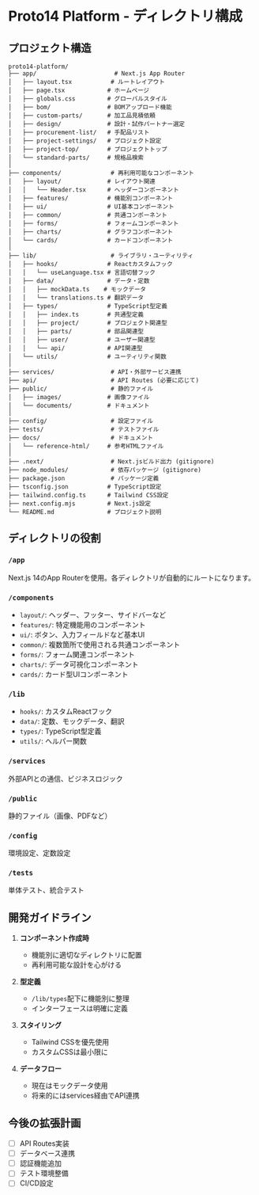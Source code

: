 # Proto14 Platform - ディレクトリ構成

## プロジェクト構造

```
proto14-platform/
├── app/                      # Next.js App Router
│   ├── layout.tsx           # ルートレイアウト
│   ├── page.tsx            # ホームページ
│   ├── globals.css         # グローバルスタイル
│   ├── bom/                # BOMアップロード機能
│   ├── custom-parts/       # 加工品見積依頼
│   ├── design/             # 設計・試作パートナー選定
│   ├── procurement-list/   # 手配品リスト
│   ├── project-settings/   # プロジェクト設定
│   ├── project-top/        # プロジェクトトップ
│   └── standard-parts/     # 規格品検索
│
├── components/              # 再利用可能なコンポーネント
│   ├── layout/             # レイアウト関連
│   │   └── Header.tsx      # ヘッダーコンポーネント
│   ├── features/           # 機能別コンポーネント
│   ├── ui/                 # UI基本コンポーネント
│   ├── common/             # 共通コンポーネント
│   ├── forms/              # フォームコンポーネント
│   ├── charts/             # グラフコンポーネント
│   └── cards/              # カードコンポーネント
│
├── lib/                     # ライブラリ・ユーティリティ
│   ├── hooks/              # Reactカスタムフック
│   │   └── useLanguage.tsx # 言語切替フック
│   ├── data/               # データ・定数
│   │   ├── mockData.ts    # モックデータ
│   │   └── translations.ts # 翻訳データ
│   ├── types/              # TypeScript型定義
│   │   ├── index.ts        # 共通型定義
│   │   ├── project/        # プロジェクト関連型
│   │   ├── parts/          # 部品関連型
│   │   ├── user/           # ユーザー関連型
│   │   └── api/            # API関連型
│   └── utils/              # ユーティリティ関数
│
├── services/                # API・外部サービス連携
├── api/                     # API Routes (必要に応じて)
├── public/                  # 静的ファイル
│   ├── images/             # 画像ファイル
│   └── documents/          # ドキュメント
│
├── config/                  # 設定ファイル
├── tests/                   # テストファイル
├── docs/                    # ドキュメント
│   └── reference-html/     # 参考HTMLファイル
│
├── .next/                   # Next.jsビルド出力 (gitignore)
├── node_modules/            # 依存パッケージ (gitignore)
├── package.json             # パッケージ定義
├── tsconfig.json           # TypeScript設定
├── tailwind.config.ts      # Tailwind CSS設定
├── next.config.mjs         # Next.js設定
└── README.md               # プロジェクト説明

```

## ディレクトリの役割

### `/app`
Next.js 14のApp Routerを使用。各ディレクトリが自動的にルートになります。

### `/components`
- `layout/`: ヘッダー、フッター、サイドバーなど
- `features/`: 特定機能用のコンポーネント
- `ui/`: ボタン、入力フィールドなど基本UI
- `common/`: 複数箇所で使用される共通コンポーネント
- `forms/`: フォーム関連コンポーネント
- `charts/`: データ可視化コンポーネント
- `cards/`: カード型UIコンポーネント

### `/lib`
- `hooks/`: カスタムReactフック
- `data/`: 定数、モックデータ、翻訳
- `types/`: TypeScript型定義
- `utils/`: ヘルパー関数

### `/services`
外部APIとの通信、ビジネスロジック

### `/public`
静的ファイル（画像、PDFなど）

### `/config`
環境設定、定数設定

### `/tests`
単体テスト、統合テスト

## 開発ガイドライン

1. **コンポーネント作成時**
   - 機能別に適切なディレクトリに配置
   - 再利用可能な設計を心がける

2. **型定義**
   - `/lib/types`配下に機能別に整理
   - インターフェースは明確に定義

3. **スタイリング**
   - Tailwind CSSを優先使用
   - カスタムCSSは最小限に

4. **データフロー**
   - 現在はモックデータ使用
   - 将来的にはservices経由でAPI連携

## 今後の拡張計画

- [ ] API Routes実装
- [ ] データベース連携
- [ ] 認証機能追加
- [ ] テスト環境整備
- [ ] CI/CD設定